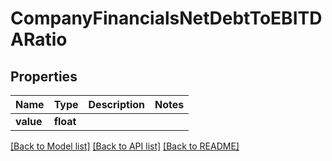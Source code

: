 # CompanyFinancialsNetDebtToEBITDARatio

## Properties
Name | Type | Description | Notes
------------ | ------------- | ------------- | -------------
**value** | **float** |  | 

[[Back to Model list]](../README.md#documentation-for-models) [[Back to API list]](../README.md#documentation-for-api-endpoints) [[Back to README]](../README.md)


